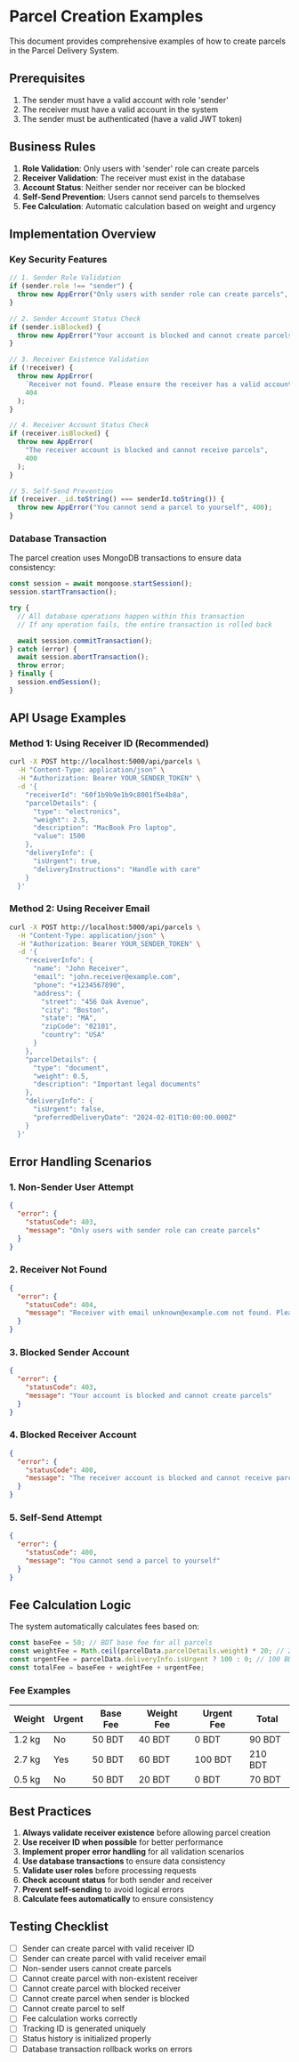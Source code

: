 # Parcel Creation Examples

This document provides comprehensive examples of how to create parcels in the Parcel Delivery System.

## Prerequisites

1. The sender must have a valid account with role 'sender'
2. The receiver must have a valid account in the system
3. The sender must be authenticated (have a valid JWT token)

## Business Rules

1. **Role Validation**: Only users with 'sender' role can create parcels
2. **Receiver Validation**: The receiver must exist in the database
3. **Account Status**: Neither sender nor receiver can be blocked
4. **Self-Send Prevention**: Users cannot send parcels to themselves
5. **Fee Calculation**: Automatic calculation based on weight and urgency

## Implementation Overview

### Key Security Features

```typescript
// 1. Sender Role Validation
if (sender.role !== "sender") {
  throw new AppError("Only users with sender role can create parcels", 403);
}

// 2. Sender Account Status Check
if (sender.isBlocked) {
  throw new AppError("Your account is blocked and cannot create parcels", 403);
}

// 3. Receiver Existence Validation
if (!receiver) {
  throw new AppError(
    `Receiver not found. Please ensure the receiver has a valid account.`,
    404
  );
}

// 4. Receiver Account Status Check
if (receiver.isBlocked) {
  throw new AppError(
    "The receiver account is blocked and cannot receive parcels",
    400
  );
}

// 5. Self-Send Prevention
if (receiver._id.toString() === senderId.toString()) {
  throw new AppError("You cannot send a parcel to yourself", 400);
}
```

### Database Transaction

The parcel creation uses MongoDB transactions to ensure data consistency:

```typescript
const session = await mongoose.startSession();
session.startTransaction();

try {
  // All database operations happen within this transaction
  // If any operation fails, the entire transaction is rolled back

  await session.commitTransaction();
} catch (error) {
  await session.abortTransaction();
  throw error;
} finally {
  session.endSession();
}
```

## API Usage Examples

### Method 1: Using Receiver ID (Recommended)

```bash
curl -X POST http://localhost:5000/api/parcels \
  -H "Content-Type: application/json" \
  -H "Authorization: Bearer YOUR_SENDER_TOKEN" \
  -d '{
    "receiverId": "60f1b9b9e1b9c8001f5e4b8a",
    "parcelDetails": {
      "type": "electronics",
      "weight": 2.5,
      "description": "MacBook Pro laptop",
      "value": 1500
    },
    "deliveryInfo": {
      "isUrgent": true,
      "deliveryInstructions": "Handle with care"
    }
  }'
```

### Method 2: Using Receiver Email

```bash
curl -X POST http://localhost:5000/api/parcels \
  -H "Content-Type: application/json" \
  -H "Authorization: Bearer YOUR_SENDER_TOKEN" \
  -d '{
    "receiverInfo": {
      "name": "John Receiver",
      "email": "john.receiver@example.com",
      "phone": "+1234567890",
      "address": {
        "street": "456 Oak Avenue",
        "city": "Boston",
        "state": "MA",
        "zipCode": "02101",
        "country": "USA"
      }
    },
    "parcelDetails": {
      "type": "document",
      "weight": 0.5,
      "description": "Important legal documents"
    },
    "deliveryInfo": {
      "isUrgent": false,
      "preferredDeliveryDate": "2024-02-01T10:00:00.000Z"
    }
  }'
```

## Error Handling Scenarios

### 1. Non-Sender User Attempt

```json
{
  "error": {
    "statusCode": 403,
    "message": "Only users with sender role can create parcels"
  }
}
```

### 2. Receiver Not Found

```json
{
  "error": {
    "statusCode": 404,
    "message": "Receiver with email unknown@example.com not found. Please ensure the receiver has a valid account."
  }
}
```

### 3. Blocked Sender Account

```json
{
  "error": {
    "statusCode": 403,
    "message": "Your account is blocked and cannot create parcels"
  }
}
```

### 4. Blocked Receiver Account

```json
{
  "error": {
    "statusCode": 400,
    "message": "The receiver account is blocked and cannot receive parcels"
  }
}
```

### 5. Self-Send Attempt

```json
{
  "error": {
    "statusCode": 400,
    "message": "You cannot send a parcel to yourself"
  }
}
```

## Fee Calculation Logic

The system automatically calculates fees based on:

```typescript
const baseFee = 50; // BDT base fee for all parcels
const weightFee = Math.ceil(parcelData.parcelDetails.weight) * 20; // 20 BDT per kg
const urgentFee = parcelData.deliveryInfo.isUrgent ? 100 : 0; // 100 BDT for urgent delivery
const totalFee = baseFee + weightFee + urgentFee;
```

### Fee Examples

| Weight | Urgent | Base Fee | Weight Fee | Urgent Fee | Total   |
| ------ | ------ | -------- | ---------- | ---------- | ------- |
| 1.2 kg | No     | 50 BDT   | 40 BDT     | 0 BDT      | 90 BDT  |
| 2.7 kg | Yes    | 50 BDT   | 60 BDT     | 100 BDT    | 210 BDT |
| 0.5 kg | No     | 50 BDT   | 20 BDT     | 0 BDT      | 70 BDT  |

## Best Practices

1. **Always validate receiver existence** before allowing parcel creation
2. **Use receiver ID when possible** for better performance
3. **Implement proper error handling** for all validation scenarios
4. **Use database transactions** to ensure data consistency
5. **Validate user roles** before processing requests
6. **Check account status** for both sender and receiver
7. **Prevent self-sending** to avoid logical errors
8. **Calculate fees automatically** to ensure consistency

## Testing Checklist

- [ ] Sender can create parcel with valid receiver ID
- [ ] Sender can create parcel with valid receiver email
- [ ] Non-sender users cannot create parcels
- [ ] Cannot create parcel with non-existent receiver
- [ ] Cannot create parcel with blocked receiver
- [ ] Cannot create parcel when sender is blocked
- [ ] Cannot create parcel to self
- [ ] Fee calculation works correctly
- [ ] Tracking ID is generated uniquely
- [ ] Status history is initialized properly
- [ ] Database transaction rollback works on errors
